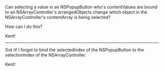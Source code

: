 Can selecting a value in an NSPopupButton who's contentValues are bound to an NSArrayController's arrangedObjects change which object in the NSArrayController's contentArray is being selected?

How can I do this?

Kent!

----

Got it!  I forgot to bind the selectedIndex of the NSPopupButton to the selectionIndex of the NSArrayController.

Kent!
